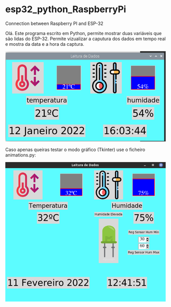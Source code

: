 # esp32_python_RaspberryPi
Connection between Raspberry PI and ESP-32 

Olá.
Este programa escrito em Python, permite mostrar duas variáveis que são lidas do ESP-32.
Permite vizualizar a caputura dos dados em tempo real e mostra da data e a hora da captura.

![This is an image](https://github.com/labF212/esp32_python_RaspberryPi/blob/main/imagem_de_saida.png)

Caso apenas queiras testar o modo gráfico (Tkinter) use o ficheiro animations.py:

![This is an image](https://github.com/labF212/esp32_python_RaspberryPi/blob/main/animations.png)

